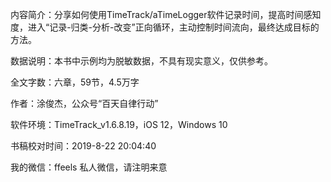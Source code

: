 内容简介：分享如何使用TimeTrack/aTimeLogger软件记录时间，提高时间感知度，进入“记录-归类-分析-改变”正向循环，主动控制时间流向，最终达成目标的方法。

数据说明：本书中示例均为脱敏数据，不具有现实意义，仅供参考。

全文字数：六章，59节，4.5万字

作者：涂俊杰，公众号“百天自律行动”

软件环境：TimeTrack_v1.6.8.19，iOS 12，Windows 10

书稿校对时间：2019-8-22 20:04:40

我的微信：ffeels
私人微信，请注明来意
